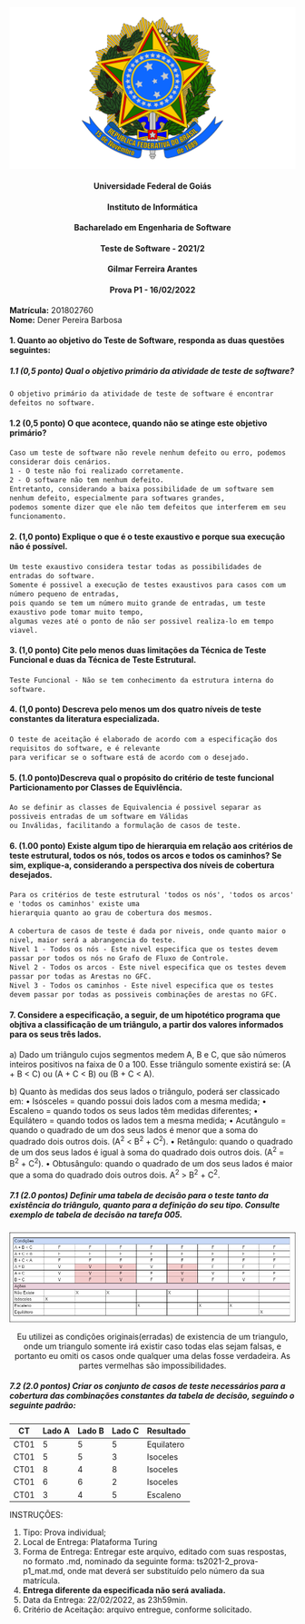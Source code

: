 <div align=center>
  <img src="brasaooficialcolorido.png">
</div>

#### <p style="text-align: center;">Universidade Federal de Goiás</p>
#### <p style="text-align: center;">Instituto de Informática</p>
#### <p style="text-align: center;">Bacharelado em Engenharia de Software</p>
#### <p style="text-align: center;">Teste de Software - 2021/2</p>
#### <p style="text-align: center;">Gilmar Ferreira Arantes</p>
####  <p style="text-align: center;"> Prova P1 - 16/02/2022</p>

**Matrícula:** 201802760 </br>
**Nome:** Dener Pereira Barbosa </br>

#### 1. Quanto ao objetivo do Teste de Software, responda as duas questões seguintes:
   ##### 1.1 (**0,5 ponto**) Qual o objetivo primário da atividade de teste de software?

    O objetivo primário da atividade de teste de software é encontrar defeitos no software.

   #### 1.2 (**0,5 ponto**) O que acontece, quando não se atinge este objetivo primário?

    Caso um teste de software não revele nenhum defeito ou erro, podemos considerar dois cenários. 
    1 - O teste não foi realizado corretamente.
    2 - O software não tem nenhum defeito. 
    Entretanto, considerando a baixa possibilidade de um software sem nenhum defeito, especialmente para softwares grandes,
    podemos somente dizer que ele não tem defeitos que interferem em seu funcionamento.
    
#### 2. (**1,0 ponto**) Explique o que é o teste exaustivo e porque sua execução não é possível.

    Um teste exaustivo considera testar todas as possibilidades de entradas do software.
    Somente é possivel a execução de testes exaustivos para casos com um número pequeno de entradas,
    pois quando se tem um número muito grande de entradas, um teste exaustivo pode tomar muito tempo, 
    algumas vezes até o ponto de não ser possivel realiza-lo em tempo viavel. 

#### 3. (**1,0 ponto**) Cite pelo menos duas limitações da Técnica de Teste Funcional e duas da Técnica de Teste Estrutural.

    Teste Funcional - Não se tem conhecimento da estrutura interna do software.

#### 4. (**1,0 ponto**) Descreva pelo menos um dos quatro níveis de teste constantes da literatura especializada.

    O teste de aceitação é elaborado de acordo com a especificação dos requisitos do software, e é relevante
    para verificar se o software está de acordo com o desejado.

#### 5. (**1.0 ponto**)Descreva qual o propósito do critério de teste funcional Particionamento por Classes de Equivlência.

    Ao se definir as classes de Equivalencia é possivel separar as possiveis entradas de um software em Válidas
    ou Inválidas, facilitando a formulação de casos de teste.

#### 6. (**1.00 ponto**) Existe algum tipo de hierarquia em relação aos critérios de teste estrutural, todos os nós, todos os arcos e todos os caminhos? Se sim, explique-a, considerando a perspectiva dos níveis de cobertura desejados.

    Para os critérios de teste estrutural 'todos os nós', 'todos os arcos' e 'todos os caminhos' existe uma
    hierarquia quanto ao grau de cobertura dos mesmos.
    
    A cobertura de casos de teste é dada por niveis, onde quanto maior o nivel, maior será a abrangencia do teste.
    Nivel 1 - Todos os nós - Este nivel especifica que os testes devem passar por todos os nós no Grafo de Fluxo de Controle.  
    Nivel 2 - Todos os arcos - Este nivel especifica que os testes devem passar por todas as Arestas no GFC.
    Nivel 3 - Todos os caminhos - Este nivel especifica que os testes devem passar por todas as possiveis combinações de arestas no GFC.
       
#### 7. Considere a especificação, a seguir, de um hipotético programa que objtiva a classificação de um triângulo, a partir dos valores informados para os seus três lados.

a) Dado um triângulo cujos segmentos medem A, B e C, que são números inteiros positivos na faixa de 0 a 100. Esse triângulo somente existirá se: (A + B < C) ou (A + C < B) ou (B + C < A).
   
b) Quanto às medidas dos seus lados o triângulo, poderá ser classicado em:
         • Isósceles = quando possui dois lados com a mesma medida;
         • Escaleno = quando todos os seus lados têm medidas diferentes;
         • Equilátero = quando todos os lados tem a mesma medida;
         • Acutângulo = quando o quadrado de um dos seus lados é menor que a soma do quadrado dois outros dois. (A<sup>2</sup> < B<sup>2</sup> + C<sup>2</sup>).
         • Retângulo: quando o quadrado de um dos seus lados é igual à soma do quadrado dois outros dois. (A<sup>2</sup> = B<sup>2</sup> + C<sup>2</sup>).
         • Obtusângulo: quando o quadrado de um dos seus lados é maior que a soma do quadrado dois outros dois. A<sup>2</sup> > B<sup>2</sup> + C<sup>2</sup>.

##### 7.1 (**2.0 pontos**) Definir uma tabela de decisão para o teste tanto da existência do triângulo, quanto para a definição do seu tipo. Consulte exemplo de tabela de decisão na tarefa 005.

<div align=center>
  <img src="Tabela de Decisao.png">
  
  Eu utilizei as condições originais(erradas) de existencia de um triangulo, onde um triangulo somente irá existir caso todas elas sejam falsas, e portanto 
  eu omiti os casos onde qualquer uma delas fosse verdadeira. 
  As partes vermelhas são impossibilidades. 
  
</div>

##### 7.2 (**2.0 pontos**) Criar os conjunto de casos de teste necessários para a cobertura das combinações constantes da tabela de decisão, seguindo o seguinte padrão:
|CT |Lado A|Lado B|Lado C|Resultado|
|---|---|---|---|---|
|CT01| 5  | 5  | 5  | Equilatero |
|CT01| 5  | 5  | 3  | Isoceles   |
|CT01| 8  | 4  | 8  | Isoceles   |
|CT01| 6  | 6  | 2  | Isoceles   |
|CT01| 3  | 4  | 5  | Escaleno   |





INSTRUÇÕES:
1. Tipo: Prova individual;
2. Local de Entrega: Plataforma Turing
3. Forma de Entrega: Entregar este arquivo, editado com suas respostas, no formato .md, nominado da seguinte forma: ts2021-2_prova-p1_mat.md, onde mat deverá ser substituído pelo número da sua matrícula.
4. **Entrega diferente da especificada não será avaliada.**
5. Data da Entrega: 22/02/2022, as 23h59min.
6. Critério de Aceitação: arquivo entregue, conforme solicitado.
